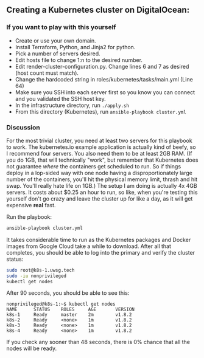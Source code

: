 ## Creating a Kubernetes cluster on DigitalOcean:

### If you want to play with this yourself

- Create or use your own domain.
- Install Terraform, Python, and Jinja2 for python.
- Pick a number of servers desired.
- Edit hosts file to change 1:n to the desired number.
- Edit render-cluster-configuration.py. Change lines 6 and 7 as desired (host count must match).
- Change the hardcoded string in roles/kubernetes/tasks/main.yml (Line 64)
- Make sure you SSH into each server first so you know you can connect and you validated the SSH host key.
- In the infrastructure directory, run ```./apply.sh```
- From this directory (Kubernetes), run ```ansible-playbook cluster.yml```

### Discussion

For the most trivial cluster, you need at least two servers for this playbook to work. The kubernetes.io example application is actually kind of beefy, so I recommend four servers. You also need them to be at least 2GB RAM. (If you do 1GB, that will technically "work", but remember that Kubernetes does not guarantee *where* the containers get scheduled to run. So if things deploy in a lop-sided way with one node having a disproportionately large number of the containers, you'll hit the physical memory limit, thrash and hit swap. You'll really hate life on 1GB.) The setup I am doing is actually 4x 4GB servers. It costs about $0.25 an hour to run, so like, when you're testing this yourself don't go crazy and leave the cluster up for like a day, as it will get expensive **real** fast.

Run the playbook:

```bash
ansible-playbook cluster.yml
```

It takes considerable time to run as the Kubernetes packages and Docker images from Google Cloud take a while to download. After all that completes, you should be able to log into the primary and verify the cluster status:

```bash
sudo root@k8s-1.uwsg.tech
sudo -iu nonprivileged
kubectl get nodes
```

After 90 seconds, you should be able to see this:

```
nonprivileged@k8s-1:~$ kubectl get nodes
NAME      STATUS    ROLES     AGE       VERSION
k8s-1     Ready     master    2m        v1.8.2
k8s-2     Ready     <none>    1m        v1.8.2
k8s-3     Ready     <none>    1m        v1.8.2
k8s-4     Ready     <none>    1m        v1.8.2
```

If you check any sooner than 48 seconds, there is 0% chance that all the nodes will be ready.
